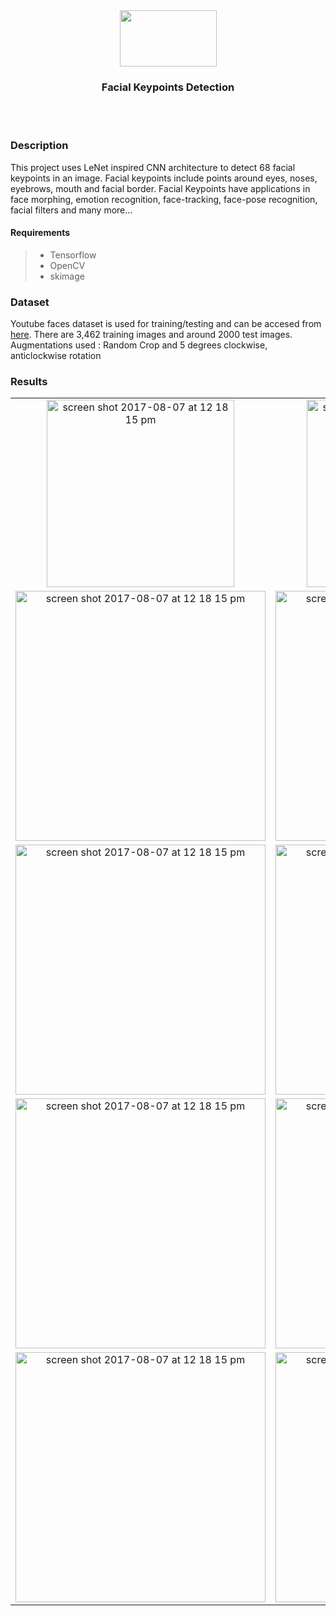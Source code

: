 <div align="center"><img src="https://idroot.us/wp-content/uploads/2019/03/TensorFlow-logo.png" height= "90px" width="155px"></div>
<div align="center"><h3>Facial Keypoints Detection</h3></div>

<br><br>


### Description
This project uses LeNet inspired CNN architecture to detect 68 facial keypoints in an image. Facial keypoints include points around eyes, noses, eyebrows, mouth and facial border. 
Facial Keypoints have applications in face morphing, emotion recognition, face-tracking, face-pose recognition, facial filters and many more... 

#### Requirements
>* Tensorflow
>* OpenCV
>* skimage


### Dataset

Youtube faces dataset is used for training/testing and can be accesed from [here](https://github.com/udacity/P1_Facial_Keypoints/tree/master/data). 
There are 3,462 training images and around 2000 test images.
Augmentations used : Random Crop and 5 degrees clockwise, anticlockwise rotation

### Results 
| | | 
|:----------------------:|:---------------------:|
|<img width="300" alt="screen shot 2017-08-07 at 12 18 15 pm" src="https://github.com/iAbhyuday/Facial-Keypoints-Detection/raw/master/test_images/Robert.jpg"> |  <img width="300" alt="screen shot 2017-08-07 at 12 18 15 pm" src="https://github.com/iAbhyuday/Facial-Keypoints-Detection/raw/master/results/robert.jpg">|
|<img width="400" alt="screen shot 2017-08-07 at 12 18 15 pm" src="https://github.com/iAbhyuday/Facial-Keypoints-Detection/raw/master/test_images/michael%20jackson.jpg">  |  <img width="400" alt="screen shot 2017-08-07 at 12 18 15 pm" src="https://github.com/iAbhyuday/Facial-Keypoints-Detection/raw/master/results/mj.jpg">|
|<img width="400" alt="screen shot 2017-08-07 at 12 18 15 pm" src="https://github.com/iAbhyuday/Facial-Keypoints-Detection/raw/master/test_images/elon.jpg">  |  <img width="400" alt="screen shot 2017-08-07 at 12 18 15 pm" src="https://github.com/iAbhyuday/Facial-Keypoints-Detection/raw/master/results/elon.jpg">|
|<img width="400" alt="screen shot 2017-08-07 at 12 18 15 pm" src="https://github.com/iAbhyuday/Facial-Keypoints-Detection/raw/master/test_images/leo.jpg">|<img width="400" alt="screen shot 2017-08-07 at 12 18 15 pm" src="https://github.com/iAbhyuday/Facial-Keypoints-Detection/raw/master/results/leo.jpg">|
|<img width="400" alt="screen shot 2017-08-07 at 12 18 15 pm" src="https://github.com/iAbhyuday/Facial-Keypoints-Detection/raw/master/test_images/oscars.jpg">|<img width="400" alt="screen shot 2017-08-07 at 12 18 15 pm" src="https://github.com/iAbhyuday/Facial-Keypoints-Detection/raw/master/results/oscars.jpg">|
